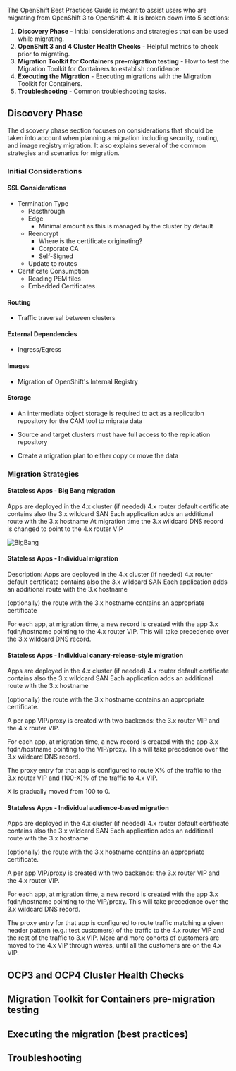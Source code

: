 The OpenShift Best Practices Guide is meant to assist users who are migrating from OpenShift 3 to OpenShift 4. It is broken down into 5 sections:

 1. **Discovery Phase** - Initial considerations and strategies that can be used while migrating.
 2. **OpenShift 3 and 4 Cluster Health Checks** - Helpful metrics to check prior to migrating.
 3. **Migration Toolkit for Containers pre-migration testing** - How to test the Migration Toolkit for Containers to establish confidence.
 4. **Executing the Migration** - Executing migrations with the Migration Toolkit for Containers.
 5. **Troubleshooting** - Common troubleshooting tasks.

## Discovery Phase

The discovery phase section focuses on considerations that should be taken into account when planning a migration including security, routing, and image registry migration. It also explains several of the common strategies and scenarios for migration.

### Initial Considerations

#### SSL Considerations

- Termination Type
  - Passthrough
  - Edge
    - Minimal amount as this is managed by the cluster by default
  - Reencrypt
    - Where is the certificate originating?
     - Corporate CA
     - Self-Signed
  - Update to routes
- Certificate Consumption
  - Reading PEM files
  - Embedded Certificates

#### Routing
  - Traffic traversal between clusters

#### External Dependencies
  - Ingress/Egress

#### Images
  - Migration of OpenShift's Internal Registry

#### Storage

- An intermediate object storage is required to act as a replication repository for the CAM tool to migrate data

- Source and target clusters must have full access to the replication repository

- Create a migration plan to either copy or move the data


### Migration Strategies

#### Stateless Apps - Big Bang migration

Apps are deployed in the 4.x cluster
(if needed) 4.x router default certificate contains also the 3.x  wildcard SAN
Each application adds an additional route with the 3.x hostname
At migration time the 3.x wildcard DNS record is changed to point to the 4.x router VIP


![BigBang](https://github.com/redhat-cop/openshift-migration-best-practices/raw/master/images/stateless-bigbang.png)

#### Stateless Apps - Individual migration

Description:
Apps are deployed in the 4.x cluster
(if needed) 4.x router default certificate contains also the 3.x  wildcard SAN
Each application adds an additional route with the 3.x hostname

(optionally) the route with the 3.x hostname contains an appropriate certificate

For each app, at migration time, a new record is created with the app 3.x fqdn/hostname pointing to the 4.x router VIP. This will take precedence over the 3.x wildcard DNS record.

#### Stateless Apps - Individual canary-release-style migration

Apps are deployed in the 4.x cluster
(if needed) 4.x router default certificate contains also the 3.x  wildcard SAN
Each application adds an additional route with the 3.x hostname

(optionally) the route with the 3.x hostname contains an appropriate certificate.

A per app VIP/proxy is created with two backends: the 3.x router VIP and the 4.x router VIP.

For each app, at migration time, a new record is created with the app 3.x fqdn/hostname pointing to the VIP/proxy. This will take precedence over the 3.x wildcard DNS record.

The proxy entry for that app is configured to route X% of the traffic to the 3.x router VIP and (100-X)% of the traffic to 4.x VIP.

X is gradually moved from 100 to 0.

#### Stateless Apps - Individual audience-based migration

Apps are deployed in the 4.x cluster
(if needed) 4.x router default certificate contains also the 3.x  wildcard SAN
Each application adds an additional route with the 3.x hostname

(optionally) the route with the 3.x hostname contains an appropriate certificate.

A per app VIP/proxy is created with two backends: the 3.x router VIP and the 4.x router VIP.

For each app, at migration time, a new record is created with the app 3.x fqdn/hostname pointing to the VIP/proxy. This will take precedence over the 3.x wildcard DNS record.

The proxy entry for that app is configured to route traffic matching a given header pattern (e.g.: test customers) of the traffic to the 4.x router VIP and the rest of the traffic to 3.x VIP. More and more cohorts of customers are moved to the 4.x VIP through waves, until all the customers are on the 4.x VIP.



## OCP3 and OCP4 Cluster Health Checks



## Migration Toolkit for Containers pre-migration testing


## Executing the migration (best practices)


## Troubleshooting
